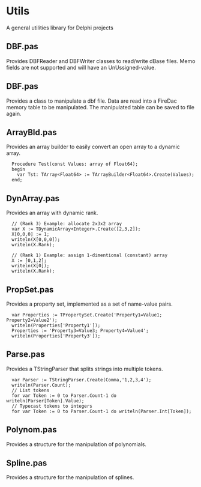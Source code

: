# Utils
A general utilities library for Delphi projects

## DBF.pas
Provides DBFReader and DBFWriter classes to read/write dBase files. Memo fields are not supported and will have an UnUssigned-value.

## DBF.pas
Provides a class to manipulate a dbf file. Data are read into a FireDac memory table to be manipulated. The manipulated table can be saved to file again.

## ArrayBld.pas
Provides an array builder to easily convert an open array to a dynamic array.

```
  Procedure Test(const Values: array of Float64);
  begin
    var Tst: TArray<Float64> := TArrayBuilder<Float64>.Create(Values);
  end;
```

## DynArray.pas
Provides an array with dynamic rank.

```
  // (Rank 3) Example: allocate 2x3x2 array
  var X := TDynamicArray<Integer>.Create([2,3,2]);
  X[0,0,0] := 1;
  writeln(X[0,0,0]);
  writeln(X.Rank);

  // (Rank 1) Example: assign 1-dimentional (constant) array
  X := [0,1,2];
  writeln(X[0]);
  writeln(X.Rank);
```

## PropSet.pas
Provides a property set, implemented as a set of name-value pairs.

```
  var Properties := TPropertySet.Create('Property1=Value1; Property2=Value2');
  writeln(Properties['Property1']);
  Properties := 'Property3=Value3; Property4=Value4';
  writeln(Properties['Property3']);
```

## Parse.pas
Provides a TStringParser that splits strings into multiple tokens.

```
  var Parser := TStringParser.Create(Comma,'1,2,3,4');
  writeln(Parser.Count);
  // List tokens
  for var Token := 0 to Parser.Count-1 do writeln(Parser[Token].Value);
  // Typecast tokens to integers
  for var Token := 0 to Parser.Count-1 do writeln(Parser.Int[Token]);
```

## Polynom.pas
Provides a structure for the manipulation of polynomials. 

## Spline.pas
Provides a structure for the manipulation of splines. 
